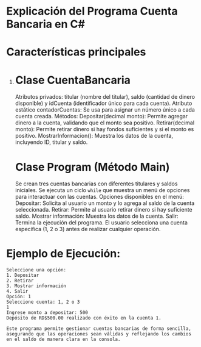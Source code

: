 # Explicación del Programa Cuenta Bancaria en C#

# Características principales
1. #  Clase CuentaBancaria
    Atributos privados: titular (nombre del titular), saldo (cantidad de dinero disponible) y idCuenta (identificador único para cada cuenta).
    Atributo estático contadorCuentas: Se usa para asignar un número único a cada cuenta creada.
    Métodos:
       Depositar(decimal monto): Permite agregar dinero a la cuenta, validando que el monto sea positivo.
       Retirar(decimal monto): Permite retirar dinero si hay fondos suficientes y si el monto es positivo.
       MostrarInformacion(): Muestra los datos de la cuenta, incluyendo ID, titular y saldo.

   # Clase Program (Método Main)
    Se crean tres cuentas bancarias con diferentes titulares y saldos iniciales.
    Se ejecuta un ciclo `while` que muestra un menú de opciones para interactuar con las cuentas.
    Opciones disponibles en el menú:
      Depositar: Solicita al usuario un monto y lo agrega al saldo de la cuenta seleccionada.
      Retirar: Permite al usuario retirar dinero si hay suficiente saldo.
      Mostrar información: Muestra los datos de la cuenta.
      Salir: Termina la ejecución del programa.
    El usuario selecciona una cuenta específica (1, 2 o 3) antes de realizar cualquier operación.

# Ejemplo de Ejecución:
```
Seleccione una opción:
1. Depositar
2. Retirar
3. Mostrar información
4. Salir
Opción: 1
Seleccione cuenta: 1, 2 o 3
1
Ingrese monto a depositar: 500
Depósito de RD$500.00 realizado con éxito en la cuenta 1.

Este programa permite gestionar cuentas bancarias de forma sencilla, asegurando que las operaciones sean válidas y reflejando los cambios en el saldo de manera clara en la consola.
